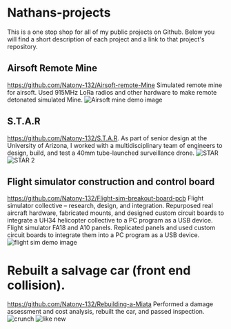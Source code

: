 # Nathans-projects
This is a one stop shop for all of my public projects on Github.
Below you will find a short description of each project and a link to that project's repository.

## Airsoft Remote Mine 
https://github.com/Natony-132/Airsoft-remote-Mine
Simulated remote mine for airsoft. Used 915MHz LoRa radios and other hardware to make remote detonated simulated Mine.
![Airsoft mine demo image](/Images/ARE%202.jpg)

## S.T.A.R
https://github.com/Natony-132/S.T.A.R.
As part of senior design at the University of Arizona, I worked with a multidisciplinary team of engineers to design, build, and test a 40mm tube-launched surveillance drone.
![STAR](/Images/Star%20air%201.PNG)
![STAR 2](/Images/Star%20air%20going%20up.PNG)

## Flight simulator construction and control board
https://github.com/Natony-132/Flight-sim-breakout-board-pcb
Flight simulator collective – research, design, and integration. Repurposed real aircraft hardware, fabricated mounts, and designed custom circuit boards to integrate a UH34 helicopter collective to a PC program as a USB device. 
Flight simulator FA18 and A10 panels. Replicated panels and used custom circuit boards to integrate them into a PC program as a USB device.
![flight sim demo image](/Images/flight%20sim%20lights%20on.jpg)


# Rebuilt a salvage car (front end collision). 
https://github.com/Natony-132/Rebuilding-a-Miata
Performed a damage assessment and cost analysis, rebuilt the car, and passed inspection. 
![crunch](/Images/Yard%201.jpg)
![like new](/Images/Done.jpg)
